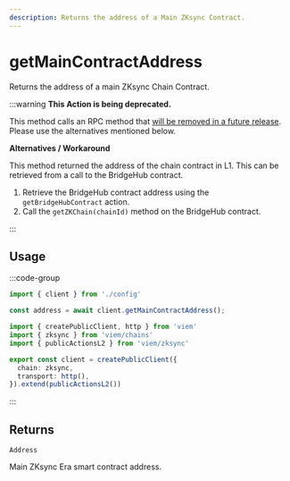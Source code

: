 ```yaml
---
description: Returns the address of a Main ZKsync Contract.
---
```


# getMainContractAddress

Returns the address of a main ZKsync Chain Contract.

:::warning
**This Action is being deprecated.**

This method calls an RPC method that [will be removed in a future release](https://github.com/zkSync-Community-Hub/zksync-developers/discussions/1066). Please use the alternatives mentioned below.

**Alternatives / Workaround**

This method returned the address of the chain contract in L1. This can be retrieved from a call to the BridgeHub contract.

1. Retrieve the BridgeHub contract address using the `getBridgeHubContract` action.
2. Call the `getZKChain(chainId)` method on the BridgeHub contract.

:::

## Usage

:::code-group

```ts [example.ts]
import { client } from './config'

const address = await client.getMainContractAddress();
```

```ts [config.ts]
import { createPublicClient, http } from 'viem'
import { zksync } from 'viem/chains'
import { publicActionsL2 } from 'viem/zksync'

export const client = createPublicClient({
  chain: zksync,
  transport: http(),
}).extend(publicActionsL2())
```
:::

## Returns 

`Address`

Main ZKsync Era smart contract address.

